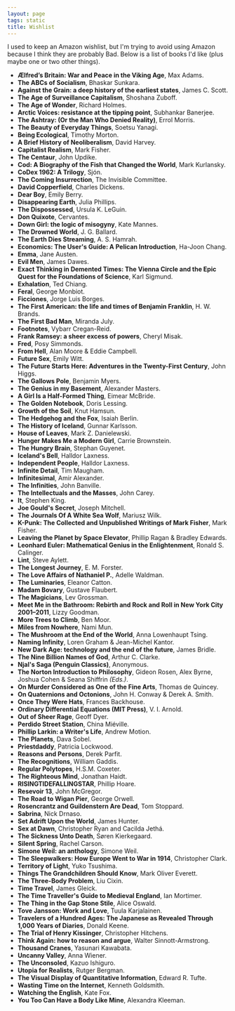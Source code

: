 ```yaml
---
layout: page
tags: static
title: Wishlist
---
```


I used to keep an Amazon wishlist, but I'm trying to avoid using Amazon because I think they are probably Bad. Below is a list of books I'd like (plus maybe one
or two other things).

* **Ælfred’s Britain: War and Peace in the Viking Age**, Max Adams.  
* **The ABCs of Socialism**, Bhaskar Sunkara.  
* **Against the Grain: a deep history of the earliest states**, James C. Scott.  
* **The Age of Surveillance Capitalism**, Shoshana Zuboff.  
* **The Age of Wonder**, Richard Holmes.  
* **Arctic Voices: resistance at the tipping point**, Subhankar Banerjee.  
* **The Ashtray: (Or the Man Who Denied Reality)**, Errol Morris.  
* **The Beauty of Everyday Things**, Soetsu Yanagi.  
* **Being Ecological**, Timothy Morton.  
* **A Brief History of Neoliberalism**, David Harvey.  
* **Capitalist Realism**, Mark Fisher.  
* **The Centaur**, John Updike.
* **Cod: A Biography of the Fish that Changed the World**, Mark Kurlansky.  
* **CoDex 1962: A Trilogy**, Sjón.  
* **The Coming Insurrection**, The Invisible Committee.  
* **David Copperfield**, Charles Dickens.
* **Dear Boy**, Emily Berry.  
* **Disappearing Earth**, Julia Phillips.  
* **The Dispossessed**, Ursula K. LeGuin.  
* **Don Quixote**, Cervantes.  
* **Down Girl: the logic of misogyny**, Kate Mannes.  
* **The Drowned World**, J. G. Ballard.  
* **The Earth Dies Streaming**, A. S. Hamrah.  
* **Economics: The User's Guide: A Pelican Introduction**, Ha-Joon Chang.  
* **Emma**, Jane Austen.  
* **Evil Men**, James Dawes.  
* **Exact Thinking in Demented Times: The Vienna Circle and the Epic Quest for the Foundations of Science**, Karl Sigmund.  
* **Exhalation**, Ted Chiang.  
* **Feral**, George Monbiot.  
* **Ficciones**, Jorge Luis Borges.  
* **The First American: the life and times of Benjamin Franklin**, H. W. Brands.  
* **The First Bad Man**, Miranda July.  
* **Footnotes**, Vybarr Cregan-Reid.
* **Frank Ramsey: a sheer excess of powers**, Cheryl Misak.  
* **Fred**, Posy Simmonds.    
* **From Hell**, Alan Moore & Eddie Campbell.  
* **Future Sex**, Emily Witt.  
* **The Future Starts Here: Adventures in the Twenty-First Century**, John Higgs.  
* **The Gallows Pole**, Benjamin Myers.  
* **The Genius in my Basement**, Alexander Masters.  
* **A Girl Is a Half-Formed Thing**, Eimear McBride.  
* **The Golden Notebook**, Doris Lessing.  
* **Growth of the Soil**, Knut Hamsun.  
* **The Hedgehog and the Fox**, Isaiah Berlin.
* **The History of Iceland**, Gunnar Karlsson.  
* **House of Leaves**, Mark Z. Danielewski.    
* **Hunger Makes Me a Modern Girl**, Carrie Brownstein.  
* **The Hungry Brain**, Stephan Guyenet.  
* **Iceland's Bell**, Halldor Laxness.  
* **Independent People**, Halldor Laxness.  
* **Infinite Detail**, Tim Maugham.  
* **Infinitesimal**, Amir Alexander.  
* **The Infinities**, John Banville.  
* **The Intellectuals and the Masses**, John Carey.  
* **It**, Stephen King.  
* **Joe Gould's Secret**, Joseph Mitchell.  
* **The Journals Of A White Sea Wolf**, Mariusz Wilk.  
* **K-Punk: The Collected and Unpublished Writings of Mark Fisher**, Mark Fisher.  
* **Leaving the Planet by Space Elevator**, Phillip Ragan & Bradley Edwards.  
* **Leonhard Euler: Mathematical Genius in the Enlightenment**, Ronald S. Calinger.  
* **Lint**, Steve Aylett.  
* **The Longest Journey**, E. M. Forster.   
* **The Love Affairs of Nathaniel P.**, Adelle Waldman.  
* **The Luminaries**, Eleanor Catton.
* **Madam Bovary**,  Gustave Flaubert.    
* **The Magicians**, Lev Grossman.  
* **Meet Me in the Bathroom: Rebirth and Rock and Roll in New York City 2001–2011**, Lizzy Goodman.  
* **More Trees to Climb**, Ben Moor.  
* **Miles from Nowhere**, Nami Mun.  
* **The Mushroom at the End of the World**, Anna Lowenhaupt Tsing.  
* **Naming Infinity**, Loren Graham & Jean-Michel Kantor.  
* **New Dark Age: technology and the end of the future**, James Bridle.  
* **The Nine Billion Names of God**, Arthur C. Clarke.  
* **Njal's Saga (Penguin Classics)**, Anonymous.  
* **The Norton Introduction to Philosophy**, Gideon Rosen, Alex Byrne, Joshua Cohen & Seana Shiffrin *(Eds.)*.  
* **On Murder Considered as One of the Fine Arts**, Thomas de Quincey.  
* **On Quaternions and Octonions**, John H. Conway & Derek A. Smith.  
* **Once They Were Hats**, Frances Backhouse.  
* **Ordinary Differential Equations (MIT Press)**, V. I. Arnold.  
* **Out of Sheer Rage**, Geoff Dyer.  
* **Perdido Street Station**, China Miéville.  
* **Phillip Larkin: a Writer's Life**, Andrew Motion.  
* **The Planets**, Dava Sobel.
* **Priestdaddy**, Patricia Lockwood.  
* **Reasons and Persons**, Derek Parfit.  
* **The Recognitions**, William Gaddis.
* **Regular Polytopes**, H.S.M. Coxeter.  
* **The Righteous Mind**, Jonathan Haidt.  
* **RISINGTIDEFALLINGSTAR**, Phillip Hoare.  
* **Resevoir 13**, John McGregor.  
* **The Road to Wigan Pier**, George Orwell.  
* **Rosencrantz and Guildenstern Are Dead**, Tom Stoppard.  
* **Sabrina**, Nick Drnaso.  
* **Set Adrift Upon the World**, James Hunter.  
* **Sex at Dawn**, Christopher Ryan and Cacilda Jethá.  
* **The Sickness Unto Death**, S&#248;ren Kierkegaard.  
* **Silent Spring**, Rachel Carson.  
* **Simone Weil: an anthology**, Simone Weil.  
* **The Sleepwalkers: How Europe Went to War in 1914**, Christopher Clark.  
* **Territory of Light**, Yuko Tsushima.  
* **Things The Grandchildren Should Know**, Mark Oliver Everett.  
* **The Three-Body Problem**,  Liu Cixin.  
* **Time Travel**, James Gleick.  
* **The Time Traveller's Guide to Medieval England**, Ian Mortimer.  
* **The Thing in the Gap Stone Stile**, Alice Oswald.  
* **Tove Jansson: Work and Love**, Tuula Karjalainen.  
* **Travelers of a Hundred Ages: The Japanese as Revealed Through 1,000 Years of Diaries**, Donald Keene.   
* **The Trial of Henry Kissinger**, Christopher Hitchens.  
* **Think Again: how to reason and argue**,
Walter Sinnott-Armstrong.  
* **Thousand Cranes**, Yasunari Kawabata.  
* **Uncanny Valley**, Anna Wiener.  
* **The Unconsoled**, Kazuo Ishiguro.  
* **Utopia for Realists**, Rutger Bergman.  
* **The Visual Display of Quantitative Information**, Edward R. Tufte.  
* **Wasting Time on the Internet**, Kenneth Goldsmith.  
* **Watching the English**, Kate Fox.  
* **You Too Can Have a Body Like Mine**, Alexandra Kleeman.  
